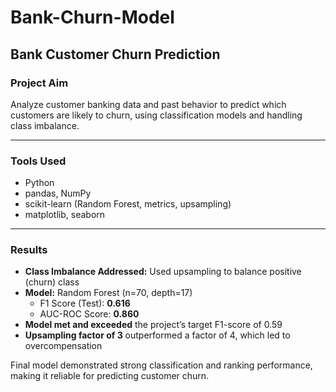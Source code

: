 # Bank-Churn-Model

## Bank Customer Churn Prediction

### Project Aim  
Analyze customer banking data and past behavior to predict which customers are likely to churn, using classification models and handling class imbalance.

---

### Tools Used  
- Python  
- pandas, NumPy  
- scikit-learn (Random Forest, metrics, upsampling)  
- matplotlib, seaborn

---

### Results  
- **Class Imbalance Addressed:** Used upsampling to balance positive (churn) class  
- **Model:** Random Forest (n=70, depth=17) 
  - F1 Score (Test): **0.616**  
  - AUC-ROC Score: **0.860**  
- **Model met and exceeded** the project’s target F1-score of 0.59  
- **Upsampling factor of 3** outperformed a factor of 4, which led to overcompensation

Final model demonstrated strong classification and ranking performance, making it reliable for predicting customer churn.

